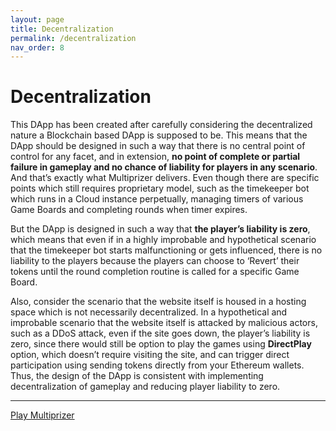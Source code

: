 ```yaml
---
layout: page
title: Decentralization
permalink: /decentralization
nav_order: 8
---
```


# Decentralization

This DApp has been created after carefully considering the decentralized nature a Blockchain based DApp is supposed to be. This means that the DApp should be designed in such a way that there is no central point of control for any facet, and in extension, **no point of complete or partial failure in gameplay and no chance of liability for players in any scenario**. And that’s exactly what Multiprizer delivers. Even though there are specific points which still requires proprietary model, such as the timekeeper bot which runs in a Cloud instance perpetually, managing timers of various Game Boards and completing rounds when timer expires.

But the DApp is designed in such a way that **the player’s liability is zero**, which means that even if in a highly improbable and hypothetical scenario that the timekeeper bot starts malfunctioning or gets influenced, there is no liability to the players because the players can choose to ‘Revert’ their tokens until the round completion routine is called for a specific Game Board.

Also, consider the scenario that the website itself is housed in a hosting space which is not necessarily decentralized. In a hypothetical and improbable scenario that the website itself is attacked by malicious actors, such as a DDoS attack, even if the site goes down, the player’s liability is zero, since there would still be option to play the games using **DirectPlay** option, which doesn’t require visiting the site, and can trigger direct participation using sending tokens directly from your Ethereum wallets. Thus, the design of the DApp is consistent with implementing decentralization of gameplay and reducing player liability to zero. 



---
[Play Multiprizer](https://ropsten.multiprizer.io)
